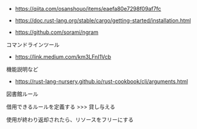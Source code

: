 - https://qiita.com/osanshouo/items/eaefa80e7298f09af7fc

- https://doc.rust-lang.org/stable/cargo/getting-started/installation.html

- https://github.com/sorami/ngram

コマンドラインツール
- https://link.medium.com/km3LFnI1Vcb

機能説明など
- https://rust-lang-nursery.github.io/rust-cookbook/cli/arguments.html


図書館ルール

借用できるルールを定義する >>> 貸し与える

使用が終わり返却されたら、リソースをフリーにする

